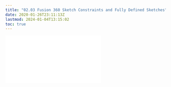 ```yaml
---
title: "02.03 Fusion 360 Sketch Constraints and Fully Defined Sketches"
date: 2020-01-26T23:11:13Z
lastmod: 2024-01-04T13:15:02
toc: true
---
```


![Link to included file content](../../../../3d-modeling/fusion-360/fusion-360-sketch-constraints.md)
